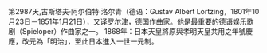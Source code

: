 第2987天,古斯塔夫·阿尔伯特·洛尔青（德语：Gustav Albert Lortzing，1801年10月23日－1851年1月21日），又译罗尔津，德国作曲家。他是最重要的德语娱乐歌剧（Spieloper）作曲家之一。
1868年：日本天皇將原與孝明天皇共用之年號慶應，改元為「明治」，至此日本進入一世一元制。